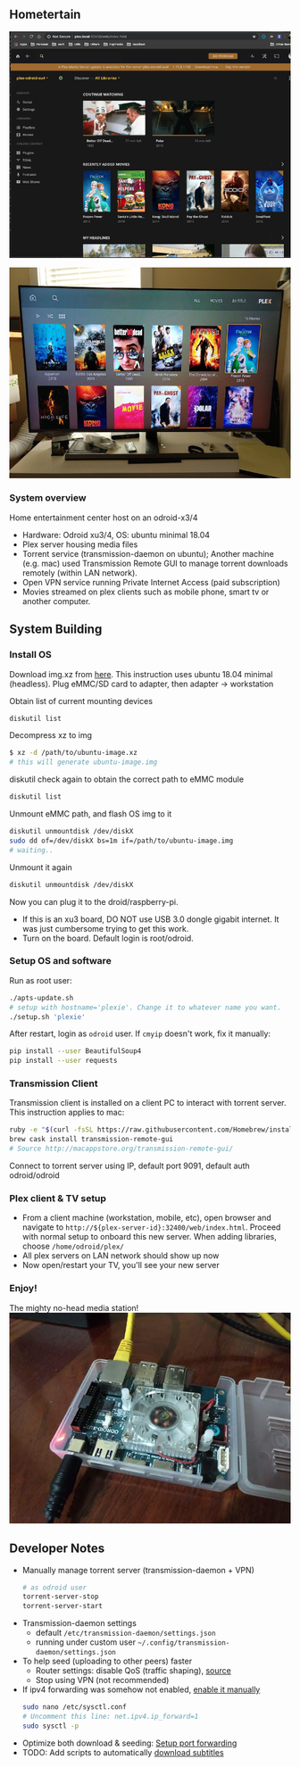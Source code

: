 ## Hometertain
![](img/plex-server-local.png)

![](img/plex-on-tv.jpg)

### System overview
Home entertainment center host on an odroid-x3/4
- Hardware: Odroid xu3/4, OS: ubuntu minimal 18.04
- Plex server housing media files
- Torrent service (transmission-daemon on ubuntu); Another machine (e.g. mac) used Transmission Remote GUI to manage torrent downloads remotely (within LAN network).
- Open VPN service running Private Internet Access (paid subscription) 
- Movies streamed on plex clients such as mobile phone, smart tv or another computer.

## System Building
### Install OS
Download img.xz from [here](https://odroid.in). This instruction uses ubuntu 18.04 minimal (headless). Plug eMMC/SD card 
to adapter, then adapter -> workstation

Obtain list of current mounting devices
```bash
diskutil list
```

Decompress xz to img
```bash
$ xz -d /path/to/ubuntu-image.xz
# this will generate ubuntu-image.img
```

diskutil check again to obtain the correct path to eMMC module
```bash
diskutil list
```

Unmount eMMC path, and flash OS img to it
```bash
diskutil unmountdisk /dev/diskX
sudo dd of=/dev/diskX bs=1m if=/path/to/ubuntu-image.img
# waiting..
```

Unmount it again
```bash
diskutil unmountdisk /dev/diskX
```

Now you can plug it to the droid/raspberry-pi. 
- If this is an xu3 board, DO NOT use USB 3.0 dongle gigabit internet. It was just cumbersome trying to get this work.
- Turn on the board. Default login is root/odroid.

### Setup OS and software
Run as root user:
```bash
./apts-update.sh
# setup with hostname='plexie'. Change it to whatever name you want.
./setup.sh 'plexie'
```

After restart, login as `odroid` user. If `cmyip` doesn't work, fix it manually:
```bash
pip install --user BeautifulSoup4
pip install --user requests
```

### Transmission Client
Transmission client is installed on a client PC to interact with torrent server. This instruction applies to mac:
```bash
ruby -e "$(curl -fsSL https://raw.githubusercontent.com/Homebrew/install/master/install)" < /dev/null 2> /dev/null ; brew install caskroom/cask/brew-cask 2> /dev/null
brew cask install transmission-remote-gui
# Source http://macappstore.org/transmission-remote-gui/
``` 
Connect to torrent server using IP, default port 9091, default auth odroid/odroid

### Plex client & TV setup
- From a client machine (workstation, mobile, etc), open browser and navigate to `http://${plex-server-id}:32400/web/index.html`. 
Proceed with normal setup to onboard this new server. When adding libraries, choose `/home/odroid/plex/` 
- All plex servers on LAN network should show up now
- Now open/restart your TV, you'll see your new server

### Enjoy!
The mighty no-head media station!
![](img/xu3.jpg)

## Developer Notes
* Manually manage torrent server (transmission-daemon + VPN) 
    ```bash
    # as odroid user
    torrent-server-stop
    torrent-server-start
    ```
* Transmission-daemon settings 
    * default `/etc/transmission-daemon/settings.json`
    * running under custom user `~/.config/transmission-daemon/settings.json`
* To help seed (uploading to other peers) faster
    * Router settings: disable QoS (traffic shaping), [source](https://www.reddit.com/r/torrents/comments/77jw2n/slow_uploadseeding_speed_compared_with_my/)
    * Stop using VPN (not recommended)
* If ipv4 forwarding was somehow not enabled, [enable it manually](https://openvpn.net/faq/what-is-and-how-do-i-enable-ip-forwarding-on-linux/)
    ```bash
    sudo nano /etc/sysctl.conf
    # Uncomment this line: net.ipv4.ip_forward=1
    sudo sysctl -p
    ```
* Optimize both download & seeding: [Setup port forwarding](port-forward.md)
* TODO: Add scripts to automatically [download subtitles](download-subtitles.md)